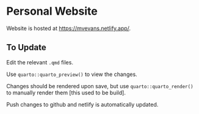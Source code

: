 # Personal Website

Website is hosted at https://mvevans.netlify.app/.

## To Update

Edit the relevant `.qmd` files.

Use `quarto::quarto_preview()` to view the changes.

Changes should be rendered upon save, but use `quarto::quarto_render()` to manually render them [this used to be build].

Push changes to github and netlify is automatically updated.

